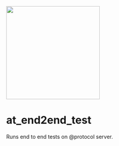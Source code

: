 <img width=250px src="https://atsign.dev/assets/img/@platform_logo_grey.svg?sanitize=true">

# at_end2end_test

Runs end to end tests on @protocol server.